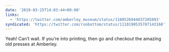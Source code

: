 ```yaml
---
date: '2019-03-25T14:03:44+00:00'
links:
  - 'https://twitter.com/amberley_museum/status/1100526944037285893'
syndicated: 'https://twitter.com/roobottom/status/1110190535787143168'
---
```

Yeah! Can’t wait. If you’re into printing, then go and checkout the amazing old presses at Amberley. 

